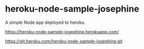 # heroku-node-sample-josephine
A simple Node app deployed to heroku.

https://heroku-node-sample-josephine.herokuapp.com/

https://git.heroku.com/heroku-node-sample-josephine.git